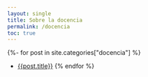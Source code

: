 ```yaml
---
layout: single
title: Sobre la docencia
permalink: /docencia
toc: true
---
```


{%- for post in site.categories["docencia"] %}
* [{{post.title}}]({{post.url}})
{% endfor %}